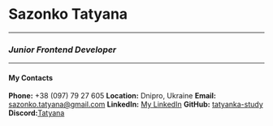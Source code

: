 # Sazonko Tatyana
---
### *Junior Frontend Developer*
---

#### **My Contacts**

**Phone:** +38 (097) 79 27 605
**Location:** Dnipro, Ukraine
**Email:** sazonko.tatyana@gmail.com
**LinkedIn:** [My LinkedIn](https://www.linkedin.com/in/tatyana-valchuk-19701a192/)
**GitHub:** [tatyanka-study](https://github.com/tatyanka-study)
**Discord:**[Tatyana](https://discordapp.com/users/tatyana_84061)


